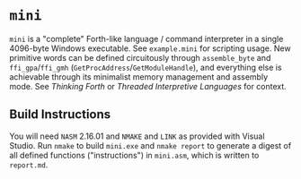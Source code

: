 # `mini`

`mini` is a "complete" Forth-like language / command interpreter in a single 4096-byte Windows executable. See
`example.mini` for scripting usage. New primitive words can be defined circuitously through `assemble_byte` and
`ffi_gpa`/`ffi_gmh` (`GetProcAddress`/`GetModuleHandle`), and everything else is achievable through its minimalist
memory management and assembly mode. See _Thinking Forth_ or _Threaded Interpretive Languages_ for context.

## Build Instructions

You will need `NASM` 2.16.01 and `NMAKE` and `LINK` as provided with Visual Studio. Run `nmake` to build `mini.exe` and
`nmake report` to generate a digest of all defined functions ("instructions") in `mini.asm`, which is written to
`report.md`.
